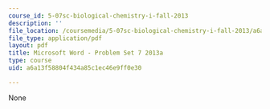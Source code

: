 ```yaml
---
course_id: 5-07sc-biological-chemistry-i-fall-2013
description: ''
file_location: /coursemedia/5-07sc-biological-chemistry-i-fall-2013/a6a13f58804f434a85c1ec46e9ff0e30_MIT5_07SCF13_Pset7.pdf
file_type: application/pdf
layout: pdf
title: Microsoft Word - Problem Set 7 2013a
type: course
uid: a6a13f58804f434a85c1ec46e9ff0e30

---
```

None